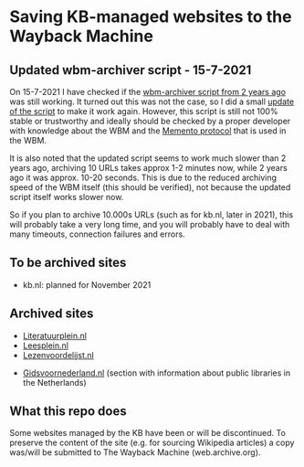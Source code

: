 # Saving KB-managed websites to the Wayback Machine

## Updated wbm-archiver script - 15-7-2021
On 15-7-2021 I have checked if the [wbm-archiver script from 2 years ago](Literatuurplein/scripts/wbm-archiver/SaveLiteratuurpleinToWaybackMachine.py) was still working. It turned out this was not the case, so I did a small [update of the script](wbm-archiver_15072021/SaveToWaybackMachine.py) to make it work again. However, this script is still not 100% stable or trustworthy and ideally should be checked by a proper developer with knowledge about the WBM and the [Memento protocol](http://mementoweb.org/guide/rfc/) that is used in the WBM. 

It is also noted that the updated script seems to work much slower than 2 years ago, archiving 10 URLs takes approx 1-2 minutes now, while 2 years ago it was approx. 10-20 seconds. This is due to the reduced archiving speed of the WBM itself (this should be verified), not because the updated script itself works slower now. 

So if you plan to archive 10.000s URLs (such as for kb.nl, later in 2021), this will probably take a very long time, and you will probably have to deal with many timeouts, connection failures and errors.

## To be archived sites
* kb.nl: planned for November 2021

## Archived sites 
* [Literatuurplein.nl](https://github.com/ookgezellig/SaveToWaybackMachine/tree/master/Literatuurplein)
* [Leesplein.nl](https://github.com/ookgezellig/SaveToWaybackMachine/tree/master/Leesplein)
* [Lezenvoordelijst.nl](https://github.com/ookgezellig/SaveToWaybackMachine/tree/master/LezenVoorDeLijst)
<!--* [Literaireprijzen.nl](https://github.com/ookgezellig/SaveToWaybackMachine/tree/master/LiterairePrijzennl)-->
* [Gidsvoornederland.nl](https://www.gidsvoornederland.nl/werken-met-gids/meerwaarde-voor-bibliotheken/bibliotheken-in-nederland) (section with information about public libraries in the Netherlands)

## What this repo does
Some websites managed by the KB have been or will be discontinued. To preserve the content of the site (e.g. for sourcing Wikipedia articles) a copy was/will be submitted to The Wayback Machine (web.archive.org).
